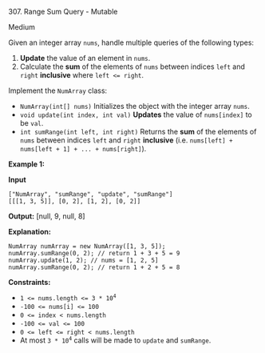 ﻿307\. Range Sum Query - Mutable

Medium

Given an integer array `nums`, handle multiple queries of the following types:

1.  **Update** the value of an element in `nums`.
2.  Calculate the **sum** of the elements of `nums` between indices `left` and `right` **inclusive** where `left <= right`.

Implement the `NumArray` class:

*   `NumArray(int[] nums)` Initializes the object with the integer array `nums`.
*   `void update(int index, int val)` **Updates** the value of `nums[index]` to be `val`.
*   `int sumRange(int left, int right)` Returns the **sum** of the elements of `nums` between indices `left` and `right` **inclusive** (i.e. `nums[left] + nums[left + 1] + ... + nums[right]`).

**Example 1:**

**Input**

    ["NumArray", "sumRange", "update", "sumRange"]
    [[[1, 3, 5]], [0, 2], [1, 2], [0, 2]]

**Output:** [null, 9, null, 8]

**Explanation:**

    NumArray numArray = new NumArray([1, 3, 5]);
    numArray.sumRange(0, 2); // return 1 + 3 + 5 = 9
    numArray.update(1, 2); // nums = [1, 2, 5]
    numArray.sumRange(0, 2); // return 1 + 2 + 5 = 8 

**Constraints:**

*   <code>1 <= nums.length <= 3 * 10<sup>4</sup></code>
*   `-100 <= nums[i] <= 100`
*   `0 <= index < nums.length`
*   `-100 <= val <= 100`
*   `0 <= left <= right < nums.length`
*   At most <code>3 * 10<sup>4</sup></code> calls will be made to `update` and `sumRange`.